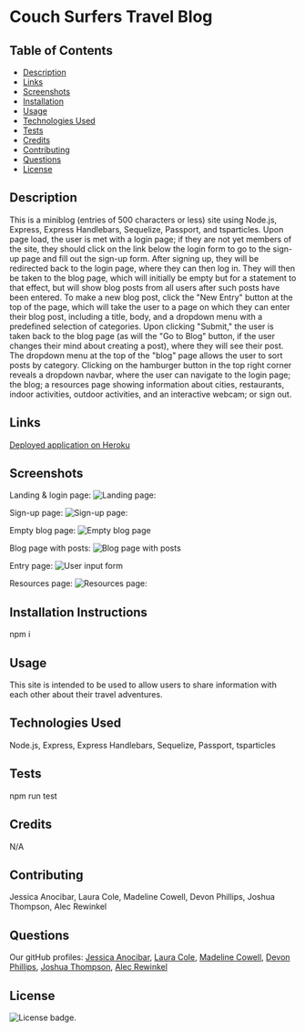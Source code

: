 # Couch Surfers Travel Blog

## Table of Contents

* [Description](#description)
* [Links](#links)
* [Screenshots](#screenshots)
* [Installation](#installation)
* [Usage](#usage)
* [Technologies Used](#technologies)
* [Tests](#tests)
* [Credits](#credits)
* [Contributing](#contributing)
* [Questions](#questions)
* [License](#license)

## Description

This is a miniblog (entries of 500 characters or less) site using Node.js, Express, Express Handlebars, Sequelize, Passport, and tsparticles. Upon page load, the user is met with a login page; if they are not yet members of the site, they should click on the link below the login form to go to the sign-up page and fill out the sign-up form. After signing up, they will be redirected back to the login page, where they can then log in. They will then be taken to the blog page, which will initially be empty but for a statement to that effect, but will show blog posts from all users after such posts have been entered. To make a new blog post, click the "New Entry" button at the top of the page, which will take the user to a page on which they can enter their blog post, including a title, body, and a dropdown menu with a predefined selection of categories. Upon clicking "Submit," the user is taken back to the blog page (as will the "Go to Blog" button, if the user changes their mind about creating a post), where they will see their post. The dropdown menu at the top of the "blog" page allows the user to sort posts by category. Clicking on the hamburger button in the top right corner reveals a dropdown navbar, where the user can navigate to the login page; the blog; a resources page showing information about cities, restaurants, indoor activities, outdoor activities, and an interactive webcam; or sign out.

## Links

[Deployed application on Heroku](https://dry-scrubland-38194.herokuapp.com/)

## Screenshots

Landing & login page:
![Landing page:](public/assets/img/landing-page.png)

Sign-up page:
![Sign-up page:](public/assets/img/signup-page.png)

Empty blog page:
![Empty blog page](public/assets/img/empty-blog-page.png)

Blog page with posts:
![Blog page with posts](public/assets/img/blog-page-with-posts.png)

Entry page:
![User input form](public/assets/img/entry-page.png)

Resources page:
![Resources page:](public/assets/img/resources-page.png)

## Installation Instructions

npm i

## Usage

This site is intended to be used to allow users to share information with each other about their travel adventures.

## Technologies Used

Node.js, Express, Express Handlebars, Sequelize, Passport, tsparticles

## Tests

npm run test

## Credits

N/A

## Contributing

Jessica Anocibar, Laura Cole, Madeline Cowell, Devon Phillips, Joshua Thompson, Alec Rewinkel

## Questions

Our gitHub profiles:
[Jessica Anocibar](https://github.com/jessicaano92), [Laura Cole](https://github.com/LauraCole1900), [Madeline Cowell](https://github.com/MadelineCowell), [Devon Phillips](https://github.com/devonp702), [Joshua Thompson](https://github.com/Laika-Beats), [Alec Rewinkel](https://github.com/arewinkl)

## License

![License badge](https://img.shields.io/badge/license-MIT-blueviolet).